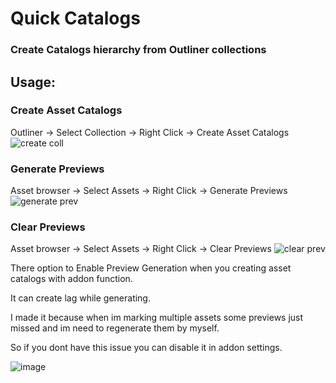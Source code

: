 # Quick Catalogs
### Create Catalogs hierarchy from Outliner collections 
## Usage:

### Create Asset Catalogs
Outliner -> Select Collection -> Right Click -> Create Asset Catalogs
![create coll](https://github.com/user-attachments/assets/933e0bb7-dc39-4700-aa76-ad3e9fe3ca88)

### Generate Previews
Asset browser -> Select Assets -> Right Click -> Generate Previews
![generate prev](https://github.com/user-attachments/assets/ab2b067d-c38f-4a8d-be8e-74fdb994a6a1)

### Clear Previews
Asset browser -> Select Assets -> Right Click -> Clear Previews
![clear prev](https://github.com/user-attachments/assets/f7af0f05-dc03-4b75-8acd-822d0a45187e)


There option to Enable Preview Generation when you creating asset catalogs with addon function.

It can create lag while generating.

I made it because when im marking multiple assets some previews just missed and im need to regenerate them by myself.

So if you dont have this issue you can disable it in addon settings. 

![image](https://github.com/user-attachments/assets/d57864e1-9e8a-4c0e-ab91-2a20cfb46f76)
